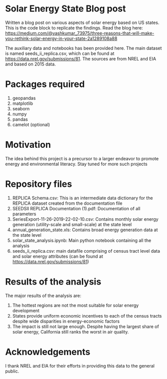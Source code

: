 # Solar Energy State Blog post
Written a blog post on various aspects of solar energy based on US states. This is the code block to replicate the findings. Read the blog here: https://medium.com/@yashkumar_73975/three-reasons-that-will-make-you-rethink-solar-energy-in-your-state-2a1289108a88

The auxiliary data and notebooks has been provided here. The main dataset is named seeds_ii_replica.csv, which can be found at https://data.nrel.gov/submissions/81. The sources are from NREL and EIA and based on 2015 data.

# Packages required
1. geopandas
2. matplotlib
3. seaborn
4. numpy
5. pandas
6. camelot (optional)

# Motivation
The idea behind this project is a precursor to a larger endeavor to promote energy and environmental literacy. Stay tuned for more such projects

# Repository files
1. REPLICA Schema.csv: This is an intermediate data dictionary for the REPLICA dataset created from the documentation file
2. SEEDSII REPLICA Documentation (1).pdf: Documentation of all parameters
3. SeriesExport-11-26-2019-22-02-10.csv: Contains monthly solar energy generation (utility-scale and small-scale) at the state level
4. annual_generation_state.xls: Contains broad energy generation data at the state level
5. solar_state_analysis.ipynb: Main python notebook containing all the analysis
6. seeds_ii_replica.csv: main datafile comprising of census tract level data and solar energy attributes (can be found at https://data.nrel.gov/submissions/81)

# Results of the analysis
The major results of the analysis are:
1. The hottest regions are not the most suitable for solar energy development
2. States provide uniform economic incentives to each of the census tracts despite wide disparities in energy-economic factors
3. The impact is still not large enough. Despite having the largest share of solar energy, California still ranks the worst in air quality.

# Acknowledgements
I thank NREL and EIA for their efforts in providing this data to the general public.
